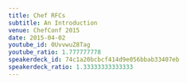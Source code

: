 ```yaml
---
title: Chef RFCs
subtitle: An Introduction
venue: ChefConf 2015
date: 2015-04-02
youtube_id: 0UvvwuZ8Tag
youtube_ratio: 1.777777778
speakerdeck_id: 74c1a20bcbcf414d9e056bbab33407eb
speakerdeck_ratio: 1.33333333333333
---
```

